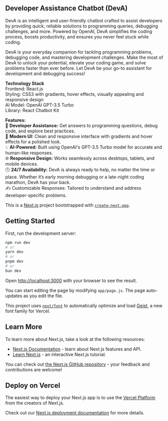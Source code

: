 ## Developer Assistance Chatbot (DevA)
DevA is an intelligent and user-friendly chatbot crafted to assist developers by providing quick, reliable solutions to programming queries, debugging challenges, and more. Powered by OpenAI, DevA simplifies the coding process, boosts productivity, and ensures you never feel stuck while coding.

DevA is your everyday companion for tackling programming problems, debugging code, and mastering development challenges.
Make the most of DevA to unlock your potential, elevate your coding game, and solve problems faster than ever before. Let DevA be your go-to assistant for development and debugging success!

<b>Technology Stack</b><br>
Frontend: React.js<br>
Styling: CSS3 with gradients, hover effects, visually appealing and responsive design<br>
AI Model: OpenAI GPT-3.5 Turbo<br>
Library: React Chatbot Kit

<b>Features:</b><br>
🚀 <b>Developer Assistance:</b> Get answers to programming questions, debug code, and explore best practices.<br>
🎨 <b>Modern UI:</b> Clean and responsive interface with gradients and hover effects for a polished look.<br>
💡 <b>AI-Powered:</b> Built using OpenAI's GPT-3.5 Turbo model for accurate and human-like responses.<br>
🌐 <b>Responsive Design:</b> Works seamlessly across desktops, tablets, and mobile devices.<br>
🕒 <b>24/7 Availability:</b> DevA is always ready to help, no matter the time or place. Whether it’s early morning debugging or a late-night coding marathon, DevA has your back.<br>
✍️ Customizable Responses: Tailored to understand and address developer-specific problems.


This is a [Next.js](https://nextjs.org) project bootstrapped with [`create-next-app`](https://nextjs.org/docs/app/api-reference/cli/create-next-app).

## Getting Started

First, run the development server:

```bash
npm run dev
# or
yarn dev
# or
pnpm dev
# or
bun dev
```

Open [http://localhost:3000](http://localhost:3000) with your browser to see the result.

You can start editing the page by modifying `app/page.js`. The page auto-updates as you edit the file.

This project uses [`next/font`](https://nextjs.org/docs/app/building-your-application/optimizing/fonts) to automatically optimize and load [Geist](https://vercel.com/font), a new font family for Vercel.

## Learn More

To learn more about Next.js, take a look at the following resources:

- [Next.js Documentation](https://nextjs.org/docs) - learn about Next.js features and API.
- [Learn Next.js](https://nextjs.org/learn) - an interactive Next.js tutorial.

You can check out [the Next.js GitHub repository](https://github.com/vercel/next.js) - your feedback and contributions are welcome!

## Deploy on Vercel

The easiest way to deploy your Next.js app is to use the [Vercel Platform](https://vercel.com/new?utm_medium=default-template&filter=next.js&utm_source=create-next-app&utm_campaign=create-next-app-readme) from the creators of Next.js.

Check out our [Next.js deployment documentation](https://nextjs.org/docs/app/building-your-application/deploying) for more details.
